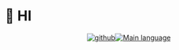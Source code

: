 # 🍻 HI

<div align="center">

[![github](https://github-readme-stats.vercel.app/api?username=lod61&hide_title=false&hide_border=true&show_icons=true&include_all_commits=true&line_height=20&bg_color=0,EC6C6C,FFD479,FFFC79,73FA79&theme=graywhite&locale=cn)](https://github-readme-stats.vercel.app/api?username=lod61)[![Main language](https://github-readme-stats.vercel.app/api/top-langs/?username=lod61&hide_title=false&hide=c&hide_border=true&layout=compact&bg_color=0,73FA79,73FDFF,D783FF&theme=graywhite&locale=cn)](https://github-readme-stats.vercel.app/api/top-langs/?username=lod61)

</div>
